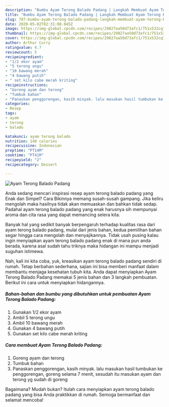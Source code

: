 ```yaml
---
description: "Bumbu Ayam Terong Balado Padang | Langkah Membuat Ayam Terong Balado Padang Yang Lezat Sekali"
title: "Bumbu Ayam Terong Balado Padang | Langkah Membuat Ayam Terong Balado Padang Yang Lezat Sekali"
slug: 787-bumbu-ayam-terong-balado-padang-langkah-membuat-ayam-terong-balado-padang-yang-lezat-sekali
date: 2020-05-02T02:31:08.045Z
image: https://img-global.cpcdn.com/recipes/29827aa50d73afc1/751x532cq70/ayam-terong-balado-padang-foto-resep-utama.jpg
thumbnail: https://img-global.cpcdn.com/recipes/29827aa50d73afc1/751x532cq70/ayam-terong-balado-padang-foto-resep-utama.jpg
cover: https://img-global.cpcdn.com/recipes/29827aa50d73afc1/751x532cq70/ayam-terong-balado-padang-foto-resep-utama.jpg
author: Arthur Curry
ratingvalue: 4.7
reviewcount: 5
recipeingredient:
- "1/2 ekor ayam"
- "5 terong ungu"
- "10 bawang merah"
- "4 bawang putih"
- " set kilo cabe merah kriting"
recipeinstructions:
- "Goreng ayam dan terong"
- "Tumbuk bahan"
- "Panaskan penggorengan, kasih minyak. lalu masukan hasil tumbukan ke penggorengan, goreng selama 7 menit, sesudah itu masukan ayam dan terong yg sudah di goreng"
categories:
- Resep
tags:
- ayam
- terong
- balado

katakunci: ayam terong balado 
nutrition: 140 calories
recipecuisine: Indonesian
preptime: "PT14M"
cooktime: "PT41M"
recipeyield: "2"
recipecategory: Dessert

---
```



![Ayam Terong Balado Padang](https://img-global.cpcdn.com/recipes/29827aa50d73afc1/751x532cq70/ayam-terong-balado-padang-foto-resep-utama.jpg)

Anda sedang mencari inspirasi resep ayam terong balado padang yang Enak dan Simpel? Cara Bikinnya memang susah-susah gampang. Jika keliru mengolah maka hasilnya tidak akan memuaskan dan bahkan tidak sedap. Padahal ayam terong balado padang yang enak harusnya sih mempunyai aroma dan cita rasa yang dapat memancing selera kita.



Banyak hal yang sedikit banyak berpengaruh terhadap kualitas rasa dari ayam terong balado padang, mulai dari jenis bahan, kedua pemilihan bahan segar hingga cara mengolah dan menyajikannya. Tidak usah pusing kalau ingin menyiapkan ayam terong balado padang enak di mana pun anda berada, karena asal sudah tahu triknya maka hidangan ini mampu menjadi suguhan istimewa.


Nah, kali ini kita coba, yuk, kreasikan ayam terong balado padang sendiri di rumah. Tetap berbahan sederhana, sajian ini bisa memberi manfaat dalam membantu menjaga kesehatan tubuh kita. Anda dapat menyiapkan Ayam Terong Balado Padang memakai 5 jenis bahan dan 3 langkah pembuatan. Berikut ini cara untuk menyiapkan hidangannya.

<!--inarticleads1-->

##### Bahan-bahan dan bumbu yang dibutuhkan untuk pembuatan Ayam Terong Balado Padang:

1. Gunakan 1/2 ekor ayam
1. Ambil 5 terong ungu
1. Ambil 10 bawang merah
1. Gunakan 4 bawang putih
1. Gunakan  set kilo cabe merah kriting




<!--inarticleads2-->

##### Cara membuat Ayam Terong Balado Padang:

1. Goreng ayam dan terong
1. Tumbuk bahan
1. Panaskan penggorengan, kasih minyak. lalu masukan hasil tumbukan ke penggorengan, goreng selama 7 menit, sesudah itu masukan ayam dan terong yg sudah di goreng




Bagaimana? Mudah bukan? Itulah cara menyiapkan ayam terong balado padang yang bisa Anda praktikkan di rumah. Semoga bermanfaat dan selamat mencoba!
